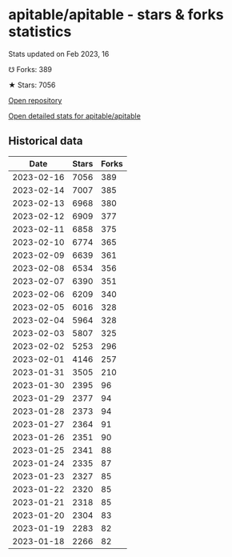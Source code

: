 # apitable/apitable - stars & forks statistics

Stats updated on Feb 2023, 16

☋ Forks: 389

★ Stars: 7056

[Open repository](https://github.com/apitable/apitable)

[Open detailed stats for apitable/apitable](https://reviewgithub.com/rep/apitable/apitable)

## Historical data
| Date | Stars | Forks |
|------|-------|-------|
| 2023-02-16 | 7056 | 389 | 
| 2023-02-14 | 7007 | 385 | 
| 2023-02-13 | 6968 | 380 | 
| 2023-02-12 | 6909 | 377 | 
| 2023-02-11 | 6858 | 375 | 
| 2023-02-10 | 6774 | 365 | 
| 2023-02-09 | 6639 | 361 | 
| 2023-02-08 | 6534 | 356 | 
| 2023-02-07 | 6390 | 351 | 
| 2023-02-06 | 6209 | 340 | 
| 2023-02-05 | 6016 | 328 | 
| 2023-02-04 | 5964 | 328 | 
| 2023-02-03 | 5807 | 325 | 
| 2023-02-02 | 5253 | 296 | 
| 2023-02-01 | 4146 | 257 | 
| 2023-01-31 | 3505 | 210 | 
| 2023-01-30 | 2395 | 96 | 
| 2023-01-29 | 2377 | 94 | 
| 2023-01-28 | 2373 | 94 | 
| 2023-01-27 | 2364 | 91 | 
| 2023-01-26 | 2351 | 90 | 
| 2023-01-25 | 2341 | 88 | 
| 2023-01-24 | 2335 | 87 | 
| 2023-01-23 | 2327 | 85 | 
| 2023-01-22 | 2320 | 85 | 
| 2023-01-21 | 2318 | 85 | 
| 2023-01-20 | 2304 | 83 | 
| 2023-01-19 | 2283 | 82 | 
| 2023-01-18 | 2266 | 82 | 

